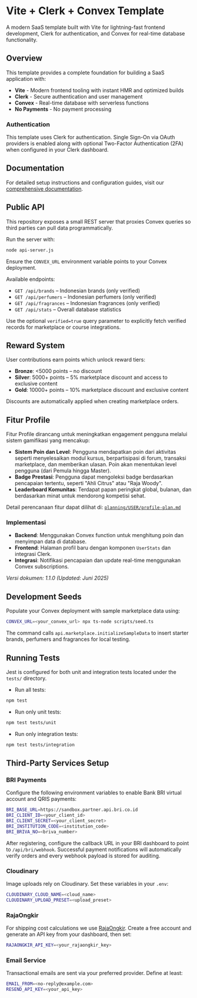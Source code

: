 # Vite + Clerk + Convex Template

A modern SaaS template built with Vite for lightning-fast frontend development, Clerk for authentication, and Convex for real-time database functionality.

## Overview

This template provides a complete foundation for building a SaaS application with:

- **Vite** - Modern frontend tooling with instant HMR and optimized builds
- **Clerk** - Secure authentication and user management
- **Convex** - Real-time database with serverless functions
- **No Payments** - No payment processing

### Authentication

This template uses Clerk for authentication. Single Sign-On via OAuth providers
is enabled along with optional Two-Factor Authentication (2FA) when configured
in your Clerk dashboard.

## Documentation

For detailed setup instructions and configuration guides, visit our [comprehensive documentation](https://tempolabsinc.mintlify.app/ViteClerkConvexStripe).
## Public API

This repository exposes a small REST server that proxies Convex queries so third parties can pull data programmatically.

Run the server with:

```bash
node api-server.js
```

Ensure the `CONVEX_URL` environment variable points to your Convex deployment.

Available endpoints:

- `GET /api/brands` – Indonesian brands (only verified)
- `GET /api/perfumers` – Indonesian perfumers (only verified)
- `GET /api/fragrances` – Indonesian fragrances (only verified)
- `GET /api/stats` – Overall database statistics

Use the optional `verified=true` query parameter to explicitly fetch verified
records for marketplace or course integrations.

## Reward System

User contributions earn points which unlock reward tiers:

- **Bronze**: <5000 points – no discount
- **Silver**: 5000+ points – 5% marketplace discount and access to exclusive content
- **Gold**: 10000+ points – 10% marketplace discount and exclusive content

Discounts are automatically applied when creating marketplace orders.

## Fitur Profile

Fitur Profile dirancang untuk meningkatkan engagement pengguna melalui sistem gamifikasi yang mencakup:

- **Sistem Poin dan Level**: Pengguna mendapatkan poin dari aktivitas seperti menyelesaikan modul kursus, berpartisipasi di forum, transaksi marketplace, dan memberikan ulasan. Poin akan menentukan level pengguna (dari Pemula hingga Master).
- **Badge Prestasi**: Pengguna dapat mengoleksi badge berdasarkan pencapaian tertentu, seperti "Ahli Citrus" atau "Raja Woody".
- **Leaderboard Komunitas**: Terdapat papan peringkat global, bulanan, dan berdasarkan minat untuk mendorong kompetisi sehat.

Detail perencanaan fitur dapat dilihat di: [`planning/USER/profile-plan.md`](/planning/USER/profile-plan.md)

### Implementasi
- **Backend**: Menggunakan Convex function untuk menghitung poin dan menyimpan data di database.
- **Frontend**: Halaman profil baru dengan komponen `UserStats` dan integrasi Clerk.
- **Integrasi**: Notifikasi pencapaian dan update real-time menggunakan Convex subscriptions.

_Versi dokumen: 1.1.0 (Updated: Juni 2025)_

## Development Seeds

Populate your Convex deployment with sample marketplace data using:

```bash
CONVEX_URL=<your_convex_url> npx ts-node scripts/seed.ts
```

The command calls `api.marketplace.initializeSampleData` to insert starter brands, perfumers and fragrances for local testing.

## Running Tests

Jest is configured for both unit and integration tests located under the `tests/` directory.

- Run all tests:

```bash
npm test
```

- Run only unit tests:

```bash
npm test tests/unit
```

- Run only integration tests:

```bash
npm test tests/integration
```

## Third-Party Services Setup

### BRI Payments

Configure the following environment variables to enable Bank BRI virtual account and QRIS payments:

```bash
BRI_BASE_URL=https://sandbox.partner.api.bri.co.id
BRI_CLIENT_ID=<your_client_id>
BRI_CLIENT_SECRET=<your_client_secret>
BRI_INSTITUTION_CODE=<institution_code>
BRI_BRIVA_NO=<briva_number>
```

After registering, configure the callback URL in your BRI dashboard to point to
`/api/bri/webhook`. Successful payment notifications will automatically verify
orders and every webhook payload is stored for auditing.

### Cloudinary

Image uploads rely on Cloudinary. Set these variables in your `.env`:

```bash
CLOUDINARY_CLOUD_NAME=<cloud_name>
CLOUDINARY_UPLOAD_PRESET=<upload_preset>
```

### RajaOngkir

For shipping cost calculations we use [RajaOngkir](https://rajaongkir.com/).
Create a free account and generate an API key from your dashboard, then set:

```bash
RAJAONGKIR_API_KEY=<your_rajaongkir_key>
```

### Email Service

Transactional emails are sent via your preferred provider. Define at least:

```bash
EMAIL_FROM=<no-reply@example.com>
RESEND_API_KEY=<your_api_key>
```
